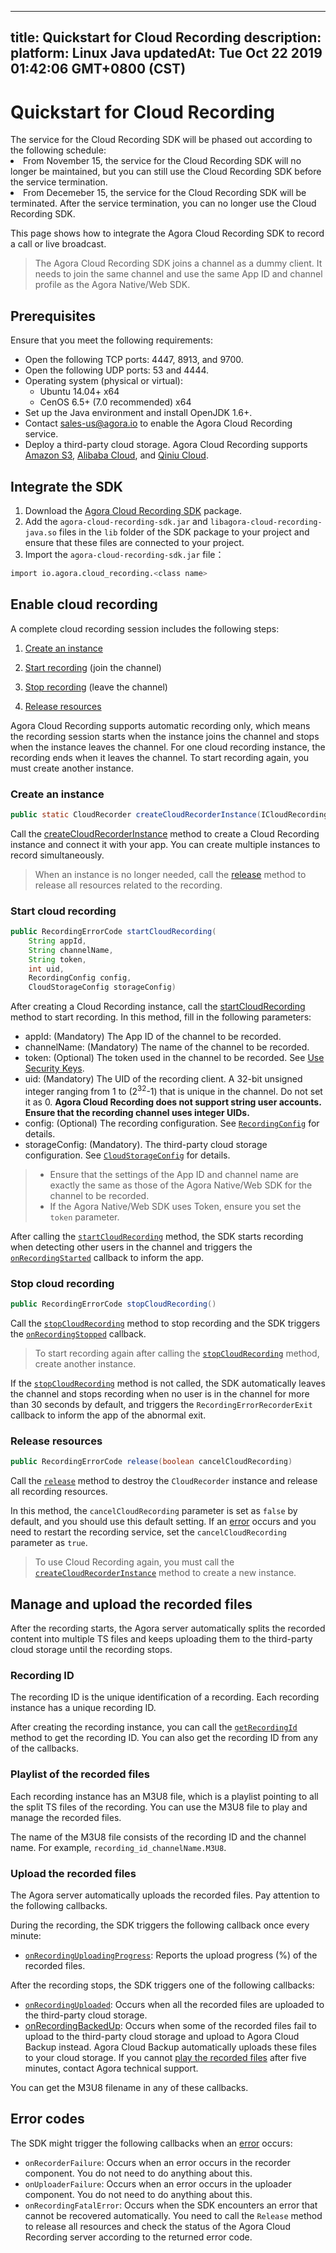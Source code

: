 
---
title: Quickstart for Cloud Recording
description: 
platform: Linux Java
updatedAt: Tue Oct 22 2019 01:42:06 GMT+0800 (CST)
---
# Quickstart for Cloud Recording
<div class="alert note">The service for the Cloud Recording SDK will be phased out according to the following schedule:<li>From November 15, the service for the Cloud Recording SDK will no longer be maintained, but you can still use the Cloud Recording SDK before the service termination.</li><li>From Decemeber 15, the service for the Cloud Recording SDK will be terminated. After the service termination, you can no longer use the Cloud Recording SDK.</li></div>

This page shows how to integrate the Agora Cloud Recording SDK to record a call or live broadcast.

> The Agora Cloud Recording SDK joins a channel as a dummy client. It needs to join the same channel and use the same App ID and channel profile as the Agora Native/Web SDK.

## Prerequisites

Ensure that you meet the following requirements:

- Open the following TCP ports: 4447, 8913, and 9700.
- Open the following UDP ports: 53 and 4444.
- Operating system (physical or virtual):
  - Ubuntu 14.04+ x64
  - CenOS 6.5+ (7.0 recommended) x64
- Set up the Java environment and install OpenJDK 1.6+.
- Contact [sales-us@agora.io](mailto:sales-us@agora.io) to enable the Agora Cloud Recording service.
- Deploy a third-party cloud storage. Agora Cloud Recording supports [Amazon S3](https://aws.amazon.com/s3/?nc1=h_ls), [Alibaba Cloud](https://www.alibabacloud.com/product/oss), and [Qiniu Cloud](https://www.qiniu.com/en/products/kodo).

## Integrate the SDK

1. Download the [Agora Cloud Recording SDK](http://download.agora.io/acrsdk/release/Agora_Cloud_Recording_JAVA_SDK_for_Linux_FULL_v1_0_0.tar.gz) package.
1. Add the `agora-cloud-recording-sdk.jar` and `libagora-cloud-recording-java.so` files in the `lib` folder of the SDK package to your project and ensure that these files are connected to your project.
2. Import the `agora-cloud-recording-sdk.jar` file：
```bash
import io.agora.cloud_recording.<class name>
```

## Enable cloud recording
A complete cloud recording session includes the following steps:

1. [Create an instance](#create)

2. [Start recording](#start) (join the channel)

3. [Stop recording](#stop) (leave the channel)

4. [Release resources](#release)

Agora Cloud Recording supports automatic recording only, which means the recording session starts when the instance joins the channel and stops when the instance leaves the channel. 
For one cloud recording instance, the recording ends when it leaves the channel. To start recording again, you must create another instance.

### <a name="create"></a> Create an instance

```java
public static CloudRecorder createCloudRecorderInstance(ICloudRecordingEventHandler handler)
```

Call the [createCloudRecorderInstance](../../en/cloud-recording/cloud_recording_api_java.md) method  to create a Cloud Recording instance and connect it with your app. You can create multiple instances to record simultaneously.

> When an instance is no longer needed, call the [release](../../en/cloud-recording/cloud_recording_api_java.md) method to release all resources related to the recording.

### <a name="start"></a> Start cloud recording

```java
public RecordingErrorCode startCloudRecording(
    String appId,
    String channelName,
    String token,
    int uid,
    RecordingConfig config,
    CloudStorageConfig storageConfig)
```

After creating a Cloud Recording instance, call the [startCloudRecording](../../en/cloud-recording/cloud_recording_api_java.md) method to start recording. In this method, fill in the following parameters:

- appId: (Mandatory) The App ID of the channel to be recorded.
- channelName: (Mandatory) The name of the channel to be recorded.
- token: (Optional) The token used in the channel to be recorded. See [Use Security Keys](../../en/cloud-recording/token.md).
- uid: (Mandatory) The UID of the recording client. A 32-bit unsigned integer ranging from 1 to (2<sup>32</sup>-1) that is unique in the channel. Do not set it as 0. **Agora Cloud Recording does not support string user accounts. Ensure that the recording channel uses integer UIDs.**
- config: (Optional) The recording configuration. See [`RecordingConfig`](../../en/cloud-recording/cloud_recording_api_java.md) for details.
- storageConfig: (Mandatory). The third-party cloud storage configuration. See [`CloudStorageConfig`](../../en/cloud-recording/cloud_recording_api_java.md) for details.

> - Ensure that the settings of the App ID and channel name are exactly the same as those of the Agora Native/Web SDK for the channel to be recorded.
> - If the Agora Native/Web SDK uses Token, ensure you set the `token` parameter.

After calling the  [`startCloudRecording`](../../en/cloud-recording/cloud_recording_api_java.md)  method, the SDK starts recording when detecting other users in the channel and triggers the [`onRecordingStarted`](../../en/cloud-recording/cloud_recording_api_java.md) callback to inform the app.

### <a name="stop"></a> Stop cloud recording

```java
public RecordingErrorCode stopCloudRecording()
```

Call the [`stopCloudRecording`](../../en/cloud-recording/cloud_recording_api_java.md) method to stop recording and the SDK triggers the [`onRecordingStopped`](../../en/cloud-recording/cloud_recording_api_java.md) callback.

>To start recording again after calling the [`stopCloudRecording`](../../en/cloud-recording/cloud_recording_api_java.md) method, create another instance.

If the [`stopCloudRecording`](../../en/cloud-recording/cloud_recording_api_java.md) method is not called, the SDK automatically leaves the channel and stops recording when no user is in the channel for more than 30 seconds by default, and triggers the `RecordingErrorRecorderExit` callback to inform the app of the abnormal exit.

### <a name="release"></a> Release resources

```java
public RecordingErrorCode release(boolean cancelCloudRecording)
```

Call the [`release`](../../en/cloud-recording/cloud_recording_api_java.md) method to destroy the `CloudRecorder` instance and release all recording resources. 

In this method, the `cancelCloudRecording` parameter is set as `false` by default, and you should use this default setting. If an [error](../../en/cloud-recording/cloud_recording_api_java.md) occurs and you need to restart the recording service, set the `cancelCloudRecording` parameter as `true`. 

> To use Cloud Recording again, you must call the  [`createCloudRecorderInstance`](../../en/cloud-recording/cloud_recording_api_java.md) method to create a new instance. 

## Manage and upload the recorded files

After the recording starts, the Agora server automatically splits the recorded content into multiple TS files and keeps uploading them to the third-party cloud storage until the recording stops.

### Recording ID

The recording ID is the unique identification of a recording. Each recording instance has a unique recording ID.

After creating the recording instance, you can call the [`getRecordingId`](../../en/cloud-recording/cloud_recording_api_java.md) method to get the recording ID. You can also get the recording ID from any of the callbacks.

### Playlist of the recorded files

Each recording instance has an M3U8 file, which is a playlist pointing to all the split TS files of the recording. You can use the M3U8 file to play and manage the recorded files.

The name of the M3U8 file consists of the recording ID and the channel name. For example,  `recording_id_channelName.M3U8`.

### Upload the recorded files

The Agora server automatically uploads the recorded files. Pay attention to the following callbacks.

During the recording, the SDK triggers the following callback once every minute:

- [`onRecordingUploadingProgress`](../../en/cloud-recording/cloud_recording_api_java.md): Reports the upload progress (%) of the recorded files. 

After the recording stops, the SDK triggers one of the following callbacks:

- [`onRecordingUploaded`](../../en/cloud-recording/cloud_recording_api_java.md): Occurs when all the recorded files are uploaded to the third-party cloud storage. 
- [onRecordingBackedUp](../../en/cloud-recording/cloud_recording_api_java.md): Occurs when some of the recorded files fail to upload to the third-party cloud storage and upload to Agora Cloud Backup instead. Agora Cloud Backup automatically uploads these files to your cloud storage. If you cannot [play the recorded files](../../en/cloud-recording/cloud_recording_onlineplay.md) after five minutes, contact Agora technical support.

You can get the M3U8 filename in any of these callbacks.

## Error codes

The SDK might trigger the following callbacks when an [error](../../en/cloud-recording/cloud_recording_api_java.md) occurs:

- `onRecorderFailure`: Occurs when an error occurs in the recorder component. You do not need to do anything about this.
- `onUploaderFailure`: Occurs when an error occurs in the uploader component. You do not need to do anything about this.
- `onRecordingFatalError`: Occurs when the SDK encounters an error that cannot be recovered automatically. You need to call the `Release` method to release all resources and check the status of the Agora Cloud Recording server according to the returned error code. 

